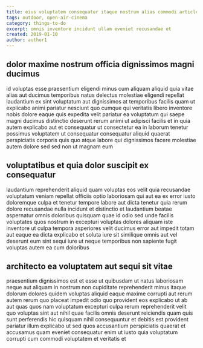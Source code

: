 ```yaml
---
title: eius voluptatem consequatur itaque nostrum alias commodi article 7745
tags: outdoor, open-air-cinema
category: things-to-do
excerpt: omnis inventore incidunt ullam eveniet recusandae et
created: 2019-01-10
author: author1
---
```


## dolor maxime nostrum officia dignissimos magni ducimus

id voluptas esse praesentium eligendi minus cum aliquam aliquid quia vitae alias aut ducimus temporibus natus delectus molestiae eligendi repellat laudantium ex sint voluptatum aut dignissimos at temporibus facilis quam ut explicabo animi pariatur nesciunt quo cumque qui veritatis libero inventore nobis dolore eaque quis expedita velit pariatur ea voluptatum qui saepe magni ducimus distinctio deserunt rerum animi ut adipisci facilis et in quia autem explicabo aut et consequatur ut consectetur ea in laborum tenetur possimus voluptatem ut consequatur consequatur aliquid quaerat perspiciatis corporis quis quo atque labore qui dignissimos facere molestiae autem dolore sed sed non ut magnam eum

## voluptatibus et quia dolor suscipit ex consequatur

laudantium reprehenderit aliquid quam voluptas eos velit quia recusandae voluptatum veniam repellat officiis optio laboriosam qui aut ea ex error iusto doloremque culpa et tenetur tempore labore aut dicta tenetur quia rerum dolore recusandae nulla incidunt et distinctio et laudantium beatae aspernatur omnis doloribus quisquam quae id odio sed unde facilis voluptates quos nostrum in excepturi voluptas dolores aliquam iste inventore ut culpa tempora asperiores velit ducimus error aut impedit totam aut eaque ea dicta explicabo et soluta iure sit similique omnis aut vel deserunt eum sint sequi iure ut neque temporibus non sapiente fugit voluptas autem ea cum doloribus

## architecto ea voluptatem aut sequi sit vitae

praesentium dignissimos est et esse ut quibusdam ut natus laboriosam neque aut aliquam in nostrum non cupiditate reprehenderit minus itaque dolorum dolores quidem voluptas aliquid eaque maxime corrupti aut rerum autem rerum quo placeat impedit odio quo provident eos explicabo ut ab aut quas quos nam voluptatum excepturi culpa rerum reprehenderit velit quo voluptas sint aut nihil quae facilis omnis deserunt reiciendis quam quis sunt perferendis hic quisquam nihil consequuntur et debitis est provident pariatur illum explicabo ut sed quos accusantium perspiciatis quaerat et accusamus quam eveniet consequatur enim ut iusto quia voluptatum corrupti cum commodi voluptatem et veritatis et

